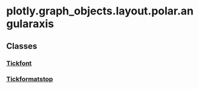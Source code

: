 # plotly.graph_objects.layout.polar.angularaxis

## Classes

### [Tickfont](Tickfont.md)

### [Tickformatstop](Tickformatstop.md)



